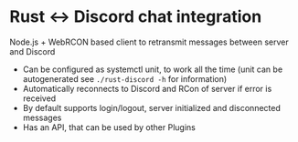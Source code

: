 # Rust <-> Discord chat integration
Node.js + WebRCON based client to retransmit messages between server and Discord

- Can be configured as systemctl unit, to work all the time (unit can be autogenerated see `./rust-discord -h` for information)
- Automatically reconnects to Discord and RCon of server if error is received
- By default supports login/logout, server initialized and disconnected messages
- Has an API, that can be used by other Plugins
